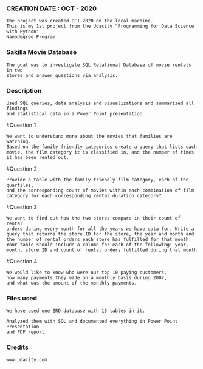 ### CREATION DATE : OCT - 2020
    The project was created OCT-2020 on the local machine.
    This is my 1st project from the Udacity "Programming for Data Science with Python"
    Nanodegree Program.

### Sakilla Movie Database
    The goal was to investigate SQL Relational Database of movie rentals in two
    stores and answer questions via analysis.


### Description
    Used SQL queries, data analysis and visualizations and summarized all findings
    and statistical data in а Power Point presentation

#Question 1

    We want to understand more about the movies that families are watching.
    Based on the family friendly categories create a query that lists each
    movie, the film category it is classified in, and the number of times
    it has been rented out.

#Question 2

    Provide a table with the family-friendly film category, each of the quartiles,
    and the corresponding count of movies within each combination of film
    category for each corresponding rental duration category?

#Question 3

    We want to find out how the two stores compare in their count of rental
    orders during every month for all the years we have data for. Write a 
    query that returns the store ID for the store, the year and month and
    the number of rental orders each store has fulfilled for that month.
    Your table should include a column for each of the following: year,
    month, store ID and count of rental orders fulfilled during that month

#Question 4

    We would like to know who were our top 10 paying customers,
    how many payments they made on a monthly basis during 2007,
    and what was the amount of the monthly payments.

### Files used
    We have used one ERD database with 15 tables in it.

    Analyzed them with SQL and documented everything in Power Point Presentation
    and PDF report.


### Credits
    www.udacity.com
